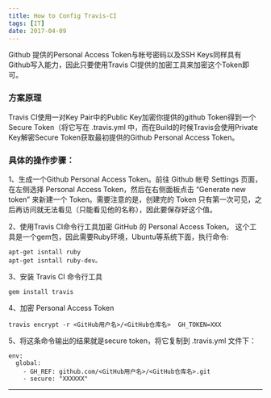 ```yaml
---
title: How to Config Travis-CI
tags: [IT]
date: 2017-04-09
---
```


Github 提供的Personal Access Token与帐号密码以及SSH Keys同样具有Github写入能力，因此只要使用Travis CI提供的加密工具来加密这个Token即可。

### 方案原理

Travis CI使用一对Key Pair中的Public Key加密你提供的github Token得到一个Secure Token（将它写在 .travis.yml 中，而在Build的时候Travis会使用Private Key解密Secure Token获取最初提供的Github Personal Access Token。

### 具体的操作步骤：

1、生成一个Github Personal Access Token。前往 Github 帐号 Settings 页面，在左侧选择 Personal Access Token，然后在右侧面板点击 “Generate new token” 来新建一个 Token。需要注意的是，创建完的 Token 只有第一次可见，之后再访问就无法看见（只能看见他的名称），因此要保存好这个值。

2、使用Travis CI命令行工具加密 GitHub 的 Personal Access Token。
这个工具是一个gem包，因此需要Ruby环境，Ubuntu等系统下面，执行命令:

    apt-get isntall ruby
    apt-get isntall ruby-dev。

3、安装 Travis CI 命令行工具

    gem install travis
 
4、加密 Personal Access Token

    travis encrypt -r <GitHub用户名>/<GitHub仓库名>  GH_TOKEN=XXX
 
5、将这条命令输出的结果就是secure token，将它复制到 .travis.yml 文件下：

    env:
      global:
        - GH_REF: github.com/<GitHub用户名>/<GitHub仓库名>.git
        - secure: "XXXXXX"
    
 * * *
